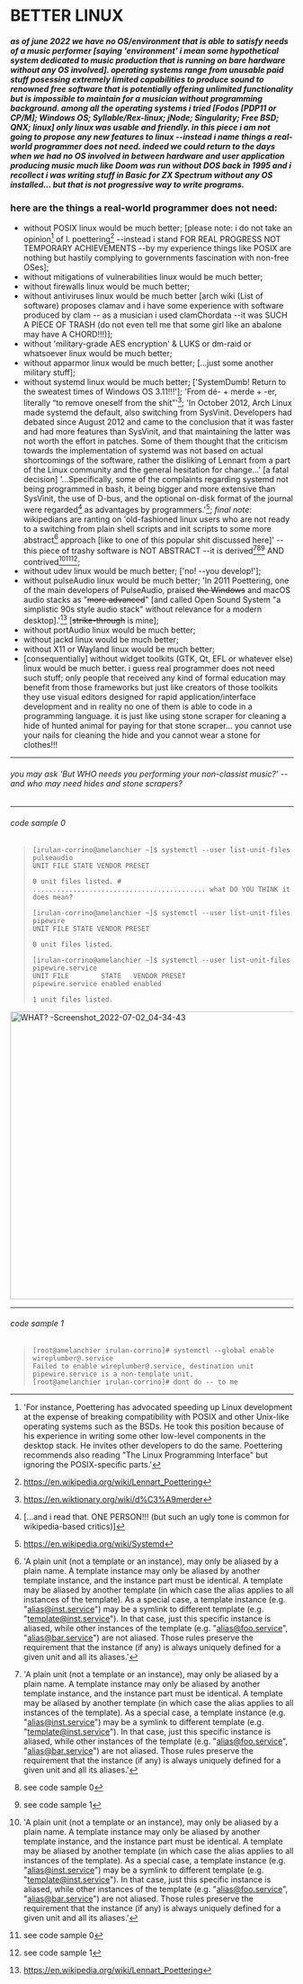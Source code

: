 # BETTER LINUX
##### as of june 2022 we have no OS/environment that is able to satisfy needs of a music performer [saying 'environment' i mean some hypothetical system dedicated to music production that is running on bare hardware without any OS involved]. operating systems range from unusable paid stuff posessing extremely limited capabilities to produce sound to renowned free software that is potentially offering unlimited functionality but is impossible to maintain for a musician without programming background. among all the operating systems i tried [Fodos [PDP11 or CP/M]; Windows OS; Syllable/Rex-linux; jNode; Singularity; Free BSD; QNX; linux] only linux was usable and friendly. in this piece i am not going to propose any new features to linux --instead i name things a real-world programmer does not need. indeed we could return to the days when we had no OS involved in between hardware and user application producing music much like Doom was run without DOS back in 1995 and i recollect i was writing stuff in Basic for ZX Spectrum without any OS installed... but that is not progressive way to write programs.
### here are the things a real-world programmer does not need:
- without POSIX linux would be much better; [please note: i do not take an opinion[^1] of l. poettering[^2] --instead i stand FOR REAL PROGRESS NOT TEMPORARY ACHIEVEMENTS --by my experience things like POSIX are nothing but hastily complying to governments fascination with non-free OSes];
- without mitigations of vulnerabilities linux would be much better;
- without firewalls linux would be much better;
- without antiviruses linux would be much better [arch wiki (List of software) proposes clamav and i have some experience with software produced by clam
-- as a musician i used clamChordata --it was SUCH A PIECE OF TRASH (do not even tell me that some girl like an abalone may have A CHORD!!!)];
- without 'military-grade AES encryption' & LUKS or dm-raid or whatsoever linux would be much better;
- without apparmor linux would be much better; [...just some another military stuff];
- without systemd linux would be much better; ['SystemDumb! Return to the sweatest times of Windows OS 3.11!!!']; 'From dé- + merde + -er, literally “to remove oneself from the shit”'[^3]; 'In October 2012, Arch Linux made systemd the default, also switching from SysVinit. Developers had debated since August 2012 and came to the conclusion that it was faster and had more features than SysVinit, and that maintaining the latter was not worth the effort in patches. Some of them thought that the criticism towards the implementation of systemd was not based on actual shortcomings of the software, rather the disliking of Lennart from a part of the Linux community and the general hesitation for change...' [a fatal decision] '...Specifically, some of the complaints regarding systemd not being programmed in bash, it being bigger and more extensive than SysVinit, the use of D-bus, and the optional on-disk format of the journal were regarded[^4] as advantages by programmers.'[^5]; *final note:* wikipedians are ranting on 'old-fashioned linux users who are not ready to a switching from plain shell scripts and init scripts to some more abstract[^6] approach [like to one of this popular shit discussed here]' --this piece of trashy software is NOT ABSTRACT --it is derived[^6][^7][^8] AND contrived[^6][^7][^8];
- without udev linux would be much better; ['no! --you develop!'];
- without pulseAudio linux would be much better; 'In 2011 Poettering, one of the main developers of PulseAudio, praised ~~the Windows~~ and macOS audio stacks as "~~more advanced~~" [and called Open Sound System "a simplistic 90s style audio stack" without relevance for a modern desktop].'[^2] [~~strike-through~~ is mine];
- without portAudio linux would be much better;
- without jackd linux would be much better;
- without X11 or Wayland linux would be much better;
- [consequentially] without widget toolkits (GTK, Qt, EFL or whatever else) linux would be much better. i guess real programmer does not need such stuff; only people that received any kind of formal education may benefit from those frameworks but just like creators of those toolkits they use visual editors designed for rapid application/interface development and in reality no one of them is able to code in a programming language. it is just like using stone scraper for cleaning a hide of hunted animal for paying for that stone scraper... you cannot use your nails for cleaning the hide and you cannot wear a stone for clothes!!!

---
###### you may ask 'But WHO needs you performing your non-classist music?' --and who may need hides and stone scrapers?
---
###### code sample 0

> ```
> [irulan-corrino@amelanchier ~]$ systemctl --user list-unit-files pulseaudio
> UNIT FILE STATE VENDOR PRESET
>
> 0 unit files listed. # ........................................... what DO YOU THINK it does mean?
>
> [irulan-corrino@amelanchier ~]$ systemctl --user list-unit-files pipewire
> UNIT FILE STATE VENDOR PRESET
>
> 0 unit files listed.
>
> [irulan-corrino@amelanchier ~]$ systemctl --user list-unit-files pipewire.service
> UNIT FILE        STATE   VENDOR PRESET
> pipewire.service enabled enabled      
>
> 1 unit files listed.
> ```

<img alt="WHAT? -Screenshot_2022-07-02_04-34-43" title="systemDumb! the sweatest taeste of Windows 3.11!!!" src="https://user-images.githubusercontent.com/98284211/177002808-b6d55aef-d69e-4b70-8cd7-d331ce0996cb.png" width="512" />

---

###### code sample 1

> ```
> [root@amelanchier irulan-corrino]# systemctl --global enable wireplumber@.service
> Failed to enable wireplumber@.service, destination unit pipewire.service is a non-template unit.
> [root@amelanchier irulan-corrino]# dont do -- to me
> ```

[^1]: 'For instance, Poettering has advocated speeding up Linux development at the expense of breaking compatibility with POSIX and other Unix-like operating systems such as the BSDs. He took this position because of his experience in writing some other low-level components in the desktop stack. He invites other developers to do the same. Poettering recommends also reading "The Linux Programming Interface" but ignoring the POSIX-specific parts.'
[^2]: https://en.wikipedia.org/wiki/Lennart_Poettering
[^3]: https://en.wiktionary.org/wiki/d%C3%A9merder
[^4]: [...and i read that. ONE PERSON!!! (but such an ugly tone is common for wikipedia-based critics)]
[^5]: https://en.wikipedia.org/wiki/Systemd
[^6]: 'A plain unit (not a template or an instance), may only be aliased by a plain name. A template instance may only be aliased by another template instance, and the instance part must be identical. A template may be aliased by another template (in which case the alias applies to all instances of the template). As a special case, a template instance (e.g.  "alias@inst.service") may be a symlink to different template (e.g.  "template@inst.service"). In that case, just this specific instance is aliased, while other instances of the template (e.g.  "alias@foo.service", "alias@bar.service") are not aliased. Those rules preserve the requirement that the instance (if any) is always uniquely defined for a given unit and all its aliases.'
[^7]: see code sample 0
[^8]: see code sample 1
